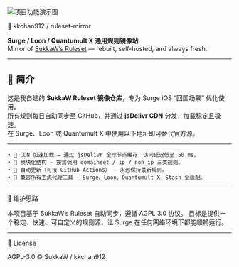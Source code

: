 ![项目功能演示图](hello.gif)


🧩 kkchan912 / ruleset-mirror

**Surge / Loon / Quantumult X 通用规则镜像站**  
Mirror of [SukkaW’s Ruleset](https://ruleset.skk.moe) — rebuilt, self-hosted, and always fresh.

---

## 📘 简介

这是我自建的 **SukkaW Ruleset 镜像仓库**，专为 Surge iOS “回国场景” 优化使用。  
所有规则每日自动同步至 GitHub，并通过 **jsDelivr CDN** 分发，加载稳定且极速。  
在 Surge、Loon 或 Quantumult X 中使用以下地址即可替代官方源。

---
    • 🚀 CDN 加速加载 – 通过 jsDelivr 全球节点缓存，访问延迟低至 50 ms。
    • 🧩 模块化结构 – 按需调用 domainset / ip / non_ip 三类规则。
    • 🔄 自动更新（可接 GitHub Actions） – 永远保持最新规则。
    • 🧠 兼容所有主流代理工具 – Surge、Loon、Quantumult X、Stash 全适配。

---

🧠 维护思路

本项目基于 SukkaW’s Ruleset 自动同步，遵循 AGPL 3.0 协议。
目标是提供一个稳定、快速、可自定义的规则源，让 Surge 在任何网络环境下都能顺畅运行。

---

📜 License

AGPL-3.0 © SukkaW / kkchan912
